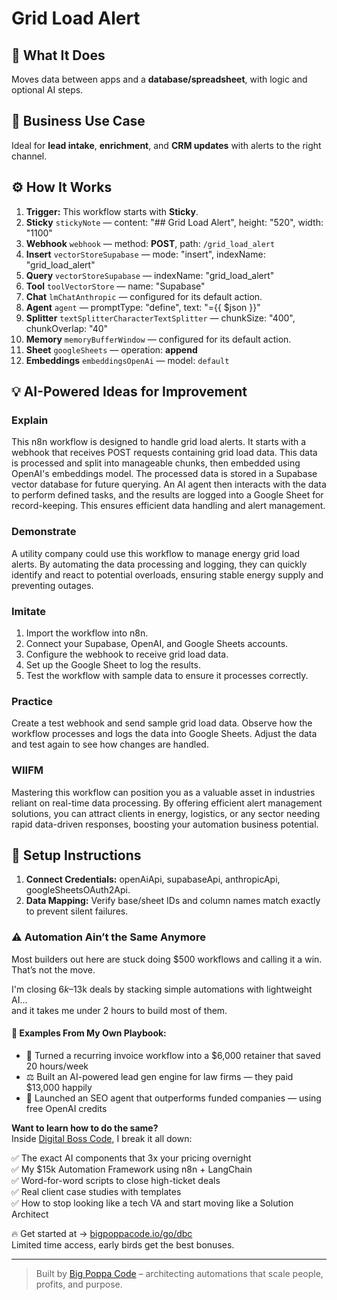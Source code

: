 # Grid Load Alert
  ## 🚀 What It Does
  Moves data between apps and a **database/spreadsheet**, with logic and optional AI steps.
  
  ## 💼 Business Use Case
  Ideal for **lead intake**, **enrichment**, and **CRM updates** with alerts to the right channel.
  
  ## ⚙️ How It Works
  1. **Trigger:** This workflow starts with **Sticky**.
  2. **Sticky** `stickyNote` — content: "## Grid Load Alert", height: "520", width: "1100"
3. **Webhook** `webhook` — method: **POST**, path: `/grid_load_alert`
4. **Insert** `vectorStoreSupabase` — mode: "insert", indexName: "grid_load_alert"
5. **Query** `vectorStoreSupabase` — indexName: "grid_load_alert"
6. **Tool** `toolVectorStore` — name: "Supabase"
7. **Chat** `lmChatAnthropic` — configured for its default action.
8. **Agent** `agent` — promptType: "define", text: "={{ $json }}"
9. **Splitter** `textSplitterCharacterTextSplitter` — chunkSize: "400", chunkOverlap: "40"
10. **Memory** `memoryBufferWindow` — configured for its default action.
11. **Sheet** `googleSheets` — operation: **append**
12. **Embeddings** `embeddingsOpenAi` — model: `default`
  
  ## 💡 AI-Powered Ideas for Improvement
  ### Explain
This n8n workflow is designed to handle grid load alerts. It starts with a webhook that receives POST requests containing grid load data. This data is processed and split into manageable chunks, then embedded using OpenAI's embeddings model. The processed data is stored in a Supabase vector database for future querying. An AI agent then interacts with the data to perform defined tasks, and the results are logged into a Google Sheet for record-keeping. This ensures efficient data handling and alert management.

### Demonstrate
A utility company could use this workflow to manage energy grid load alerts. By automating the data processing and logging, they can quickly identify and react to potential overloads, ensuring stable energy supply and preventing outages.

### Imitate
1. Import the workflow into n8n.
2. Connect your Supabase, OpenAI, and Google Sheets accounts.
3. Configure the webhook to receive grid load data.
4. Set up the Google Sheet to log the results.
5. Test the workflow with sample data to ensure it processes correctly.

### Practice
Create a test webhook and send sample grid load data. Observe how the workflow processes and logs the data into Google Sheets. Adjust the data and test again to see how changes are handled.

### WIIFM
Mastering this workflow can position you as a valuable asset in industries reliant on real-time data processing. By offering efficient alert management solutions, you can attract clients in energy, logistics, or any sector needing rapid data-driven responses, boosting your automation business potential.
  
  ## 🔧 Setup Instructions
  1. **Connect Credentials:** openAiApi, supabaseApi, anthropicApi, googleSheetsOAuth2Api.
2. **Data Mapping:** Verify base/sheet IDs and column names match exactly to prevent silent failures.
  
### ⚠️ Automation Ain’t the Same Anymore

Most builders out here are stuck doing $500 workflows and calling it a win.  
That’s not the move.  

I'm closing $6k–$13k deals by stacking simple automations with lightweight AI...  
and it takes me under 2 hours to build most of them.

#### 🧠 Examples From My Own Playbook:
- 🔁 Turned a recurring invoice workflow into a $6,000 retainer that saved 20 hours/week  
- ⚖️ Built an AI-powered lead gen engine for law firms — they paid $13,000 happily  
- 🚀 Launched an SEO agent that outperforms funded companies — using free OpenAI credits  

**Want to learn how to do the same?**  
Inside [Digital Boss Code](https://bigpoppacode.io/go/dbc), I break it all down:

✅ The exact AI components that 3x your pricing overnight  
✅ My $15k Automation Framework using n8n + LangChain  
✅ Word-for-word scripts to close high-ticket deals  
✅ Real client case studies with templates  
✅ How to stop looking like a tech VA and start moving like a Solution Architect  

🔥 Get started at → [bigpoppacode.io/go/dbc](https://bigpoppacode.io/go/dbc)  
Limited time access, early birds get the best bonuses.

---
> Built by [Big Poppa Code](https://bigpoppacode.io) – architecting automations that scale people, profits, and purpose.
  